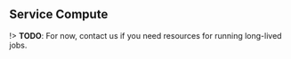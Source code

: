 ## Service Compute

!> __TODO__: For now, contact us if you need resources for running long-lived jobs.